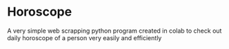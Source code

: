 # Horoscope
A very simple web scrapping python program created in colab to check out daily horoscope of a person very easily and efficiently 
